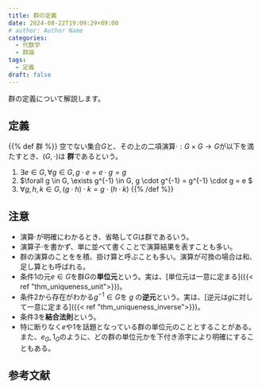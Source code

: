 ```yaml
---
title: 群の定義
date: 2024-08-22T19:09:29+09:00
# author: Author Name
categories:
  - 代数学
  - 群論
tags:
  - 定義
draft: false
---
```


群の定義について解説します。

<!--more-->

## 定義

{{% def 群 %}}
空でない集合$G$と、その上の二項演算$\cdot: G \times G \to G$が以下を満たすとき、$(G, \cdot)$は **群**であるという。

1. $\exists e \in G, \forall g \in G, g \cdot e = e \cdot g = g$
2. $\forall g \in G, \exists g^{-1} \in G, g \cdot g^{-1} = g^{-1} \cdot g = e $
3. $\forall g, h, k \in G, (g \cdot h) \cdot k = g \cdot (h \cdot k)$
{{% /def %}}

## 注意

- 演算$\cdot$が明確にわかるとき、省略して$G$は群であるいう。
- 演算子$\cdot$を書かず、単に並べて書くことで演算結果を表すことも多い。
- 群の演算のことをを積、掛け算と呼ぶことも多い。演算が可換の場合は和、足し算とも呼ばれる。
- 条件1の元$e \in G$を群$G$の**単位元**という。実は、[単位元は一意に定まる]({{< ref "thm_uniqueness_unit">}})。
- 条件2から存在がわかる$g^{-1} \in G$を $g$ の**逆元**という。実は、[逆元は$g$に対して一意に定まる]({{< ref "thm_uniqueness_inverse">}})。
- 条件3を**結合法則**という。
- 特に断りなく$e$や$1$を話題となっている群の単位元のこととすることがある。また、$e_G, 1_G$のように、どの群の単位元かを下付き添字により明確にすることもある。

## 参考文献
